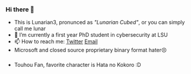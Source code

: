 ### Hi there 👋

- This is Lunarian3, pronunced as _"Lunarian Cubed"_, or you can simply call me lunar
- 🔭 I’m currently a first year PhD student in cybersecurity at LSU 
- 📫 How to reach me: [Twitter](https://twitter.com/LunarianCubed)  [Email](mailto:me@lunarian3.com)
- Microsoft and closed source proprietary binary format hater😣
###
- Touhou Fan, favorite character is Hata no Kokoro :D
<!--
**LunarianCubed/LunarianCubed** is a ✨ _special_ ✨ repository because its `README.md` (this file) appears on your GitHub profile.

Here are some ideas to get you started:

- 🔭 I’m currently working on ...
- 🌱 I’m currently learning ...
- 👯 I’m looking to collaborate on ...
- 🤔 I’m looking for help with ...
- 💬 Ask me about ...
- 📫 How to reach me: ...
- 😄 Pronouns: ...
- ⚡ Fun fact: ...
-->
